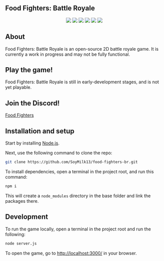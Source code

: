 ## Food Fighters: Battle Royale

<div align="center" style="display: none;">
  <!-- Logo image goes here -->
</div>

<div align="center">
  <img src="https://img.shields.io/badge/-node.js-success?style=for-the-badge&logo=nodedotjs&logoColor=white">
  <img src="https://img.shields.io/badge/-socket.io-black?style=for-the-badge&logo=socketdotio">
  <img src="https://img.shields.io/badge/-express-blueviolet?style=for-the-badge&logo=express">
  <img src="https://img.shields.io/badge/-phaser-important?style=for-the-badge">
  <img src="https://img.shields.io/badge/-html-critical?style=for-the-badge&logo=html5&logoColor=white">
  <img src="https://img.shields.io/badge/-css-blue?style=for-the-badge&logo=css3">
</div>

## About
Food Fighters: Battle Royale is an open-source 2D battle royale game. It is currently a work in progress and may not be fully functional.

## Play the game!
Food Fighters: Battle Royale is still in early-development stages, and is not yet playable.
<!-- Game link goes here -->

## Join the Discord!
[Food Fighters](https://discord.gg/kASrYbpt4w)

## Installation and setup
Start by installing [Node.js](https://nodejs.org).

Next, use the following command to clone the repo:
```sh
git clone https://github.com/SoyMilk13/food-fighters-br.git
```

To install dependencies, open a terminal in the project root, and run this command:
```sh
npm i
```

This will create a `node_modules` directory in the base folder and link the packages there.

## Development
To run the game locally, open a terminal in the project root and run the following:

```sh
node server.js
```
To open the game, go to [http://localhost:3000/](http://localhost:3000/) in your browser.
